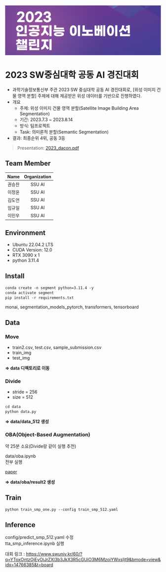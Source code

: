 ![logo](logo.png)

# 2023 SW중심대학 공동 AI 경진대회

- 과학기술정보통신부 주관 2023 SW 중심대학 공동 AI 경진대회로, [위성 이미지 건물 영역 분할] 주제에 대해 제공받은 위성 데이터를 기반으로 진행하였다.
- 개요
  - 주제: 위성 이미지 건물 영역 분할(Satellite Image Building Area Segmentation)
  - 기간: 2023.7.3 ~ 2023.8.14
  - 방식: 팀프로젝트
  - Task: 의미론적 분할(Semantic Segmentation)
- 결과: 최종순위 4위, 공동 3등

> Presentation: [2023_dacon.pdf](./2023_dacon.pdf)

## Team Member

|  Name  | Organization |
| :----: | :----------: |
| 권승찬 |    SSU AI    |
| 이정윤 |    SSU AI    |
| 김도언 |    SSU AI    |
| 임규일 |    SSU AI    |
| 이민우 |    SSU AI    |

## Environment

- Ubuntu 22.04.2 LTS
- CUDA Version: 12.0
- RTX 3090 x 1
- python 3.11.4

## Install

```
conda create -n segment python=3.11.4 -y
conda activate segment
pip install -r requirements.txt
```

monai, segmentation_models_pytorch, transformers, tensorboard

## Data

### Move

- train2.csv, test.csv, sample_submission.csv
- train_img
- test_img

**=> data 디렉토리로 이동**

### Divide

- stride = 256
- size = 512

```
cd data
python data.py
```

**=> data/data_512 생성**

### OBA(Object-Based Augmentation)

약 25분 소요(Divide랑 같이 실행 추천)

data/oba.ipynb  
전부 실행

[paper](https://openaccess.thecvf.com/content/ICCV2021W/ILDAV/papers/Illarionova_Object-Based_Augmentation_for_Building_Semantic_Segmentation_Ventura_and_Santa_Rosa_ICCVW_2021_paper.pdf)

**=> data/oba/result2 생성**

## Train

```
python train_smp_one.py --config train_smp_512.yaml
```

## Inference

config/predict_smp_512.yaml 수정  
tta_smp_inference.ipynb 실행

대회 링크 : https://www.swuniv.kr/60/?q=YToxOntzOjEyOiJrZXl3b3JkX3R5cGUiO3M6MzoiYWxsIjt9&bmode=view&idx=14766385&t=board
